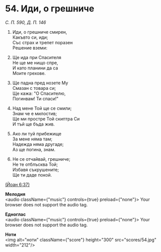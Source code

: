 # 54. Иди, о грешниче  

*С. П. 590, Д. П. 146*  

1. Иди, о грешниче смирен,  
Какъвто си, иди;  
Със страх и трепет поразен  
Решение вземи:  

2. Ще ида при Спасителя  
Не ще ме нищо спре,  
И като планини да са  
Моите грехове.  

3. Ще падна пред нозете Му  
Смазан с товара си;  
Ще кажа: "О Спасителю,  
Погинвам! Ти спаси!"  

4. Над мене Той ще се смили;  
Знам че е милостив;  
Ще ми простре Той скиптра Си  
И тъй ще бъда жив.  

5. Ако ли туй прибежище  
За мене няма там;  
Надежда няма другаде;  
Аз ще погина, знам.  

6. Не се отчайвай, грешниче;  
Не те отблъсква Той;  
Избавя съкрушените;  
Ще ти даде покой.  

[(Йоан 6:37)](http://biblia.bg/index.php?k=43&g=6&s=37)  

__Мелодия__  
<audio className={"music"} controls={true} preload={"none"}><source src="mp3/54.mp3" type="audio/mpeg"/>
Your browser does not support the audio tag.
</audio>  

__Едноглас__  
<audio className={"music"} controls={true} preload={"none"}><source src="transp/54.mp3" type="audio/mpeg"/>
Your browser does not support the audio tag.
</audio>  

__Ноти__  
<img alt="ноти" className={"score"} height="300" src="scores/54.jpg" width="212"/>

